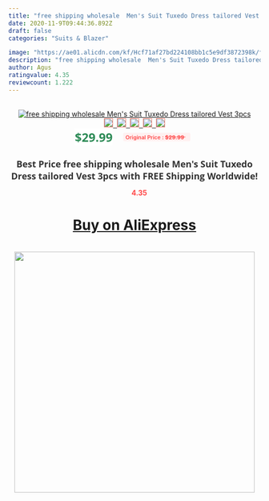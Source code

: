 ```yaml
---
title: "free shipping wholesale  Men's Suit Tuxedo Dress tailored Vest 3pcs"
date: 2020-11-9T09:44:36.892Z
draft: false
categories: "Suits & Blazer"

image: "https://ae01.alicdn.com/kf/Hcf71af27bd224108bb1c5e9df3872398k/free-shipping-wholesale-Men-s-Suit-Tuxedo-Dress-tailored-Vest-3pcs.jpg"
description: "free shipping wholesale  Men's Suit Tuxedo Dress tailored Vest 3pcs"
author: Agus
ratingvalue: 4.35
reviewcount: 1.222
---
```

<br>
<div style="text-align: center;">
<a href="https://s.click.aliexpress.com/e/_9guHFX" target="_blank" rel="nofollow noopener noreferrer"><img alt="free shipping wholesale  Men's Suit Tuxedo Dress tailored Vest 3pcs" class="magnifier-image" src="https://ae01.alicdn.com/kf/Hcf71af27bd224108bb1c5e9df3872398k/free-shipping-wholesale-Men-s-Suit-Tuxedo-Dress-tailored-Vest-3pcs.jpg_640x640.jpg">
<br>
<img style="border:1px solid salmon" src="https://ae01.alicdn.com/kf/Hcf71af27bd224108bb1c5e9df3872398k/free-shipping-wholesale-Men-s-Suit-Tuxedo-Dress-tailored-Vest-3pcs.jpg_120x120.jpg">&nbsp;&nbsp;<img style="border:1px solid salmon" src="_120x120.jpg">&nbsp;&nbsp;<img style="border:1px solid salmon" src="_120x120.jpg">&nbsp;&nbsp;<img style="border:1px solid salmon" src="_120x120.jpg">&nbsp;&nbsp;<img style="border:1px solid salmon" src="_120x120.jpg"></a></div><br0>
<div style="text-align: center;"><span style="background-color: white; border: 0px; box-sizing: border-box; color: seagreen; display: inline-block; font-family: &quot;open sans&quot; , &quot;arial&quot; , &quot;helvetica&quot; , sans-serif , &quot;heiti&quot;; font-size: 24px; font-stretch: inherit; font-weight: 700; line-height: inherit; margin: 0px 10px 0px 0px; padding: 0px; vertical-align: middle;">$29.99 </span>
<span style="background: rgb(255 , 241 , 241); border-radius: 3px; border: 0px; box-sizing: border-box; color: #ff4747; display: inline-block; font-family: inherit; font-size: 12px; font-stretch: inherit; font-style: inherit; font-variant: inherit; font-weight: 600; line-height: inherit; margin: 0px; padding: 2px 5px; transform: scale(0.9); vertical-align: middle;">Original Price : <b style="text-decoration: line-through;">$29.99 </b> &nbsp;&nbsp;</span></div>
<h1 style="color: #333333; display: inline-block; font-family: &quot;open sans&quot; , &quot;arial&quot; , &quot;helvetica&quot; , sans-serif , &quot;heiti&quot;; font-size: 18px; font-stretch: inherit; font-weight: 700; text-align: center;">Best Price free shipping wholesale  Men's Suit Tuxedo Dress tailored Vest 3pcs with FREE Shipping Worldwide!</h1>
<div style="color: #ff4747; text-align: center;">
<img src="https://4.bp.blogspot.com/-M0ZcTcb-5uY/XleCXlxnR4I/AAAAAAAAAEc/OrjgMkXV1oMQFaCRZj5HQwOCBcu3w1FegCPcBGAYYCw/s1600/star.png" style="height: 15px;">&nbsp;<b>4.35</b></div>
<div class="button_cont" align="center"><a class="buynow_a" href="https://s.click.aliexpress.com/e/_9guHFX" target="_blank" rel="nofollow noopener noreferrer"><H1>Buy on AliExpress</H1></a></div><br>
<div class="separator" style="clear: both; text-align: center;">
<img src="https://lh3.googleusercontent.com/-pTy5HemUv9M/XlePHvY0dAI/AAAAAAAAAE4/0nX5iRUoIWY8eMW9Dpxeirr157OZliDIgCLcBGAsYHQ/s1600/badge.gif" width="480">
</div>
